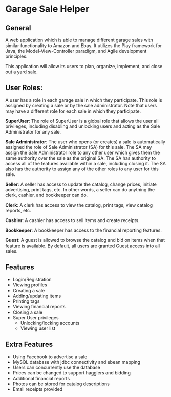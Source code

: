 # Garage Sale Helper

## General
A web application which is able to manage different garage sales with similar functionality to Amazon and Ebay. It utilizes the Play framework for Java, the Model-View-Controller paradigm, and Agile development principles.

This application will allow its users to plan, organize, implement, and close out a yard sale.

## User Roles:
A user has a role in each garage sale in which they participate. This role is assigned by creating a sale or by the sale administrator. Note that users may have a different role for each sale in which they participate.

**SuperUser**: The role of SuperUser is a global role that allows the user all privileges, including disabling and unlocking users and acting as the Sale Administrator for any sale.

**Sale Administrator**: The user who opens (or creates) a sale is automatically assigned the role of Sale Administrator (SA) for this sale. The SA may assign the Sale Administrator role to any other user which gives them the same authority over the sale as the original SA. The SA has authority to access all of the features available within a sale, including closing it. The SA also has the authority to assign any of the other roles to any user for this sale.

**Seller**: A seller has access to update the catalog, change prices, initiate advertising, print tags, etc. In other words, a seller can do anything the clerk, cashier, and bookkeeper can do.

**Clerk**: A clerk has access to view the catalog, print tags, view catalog reports, etc.

**Cashier**: A cashier has access to sell items and create receipts.

**Bookkeeper**: A bookkeeper has access to the financial reporting features.

**Guest**: A guest is allowed to browse the catalog and bid on items when that feature is available. By default, all users are granted Guest access into all sales.

## Features
* Login/Registration
* Viewing profiles
* Creating a sale
* Adding/updating items
* Printing tags
* Viewing financial reports
* Closing a sale
* Super User privileges
  * Unlocking/locking accounts
  * Viewing user list
  
## Extra Features
* Using Facebook to advertise a sale
* MySQL database with jdbc connectivity and ebean mapping
* Users can concurrently use the database
* Prices can be changed to support hagglers and bidding
* Additional financial reports
* Photos can be stored for catalog descriptions
* Email receipts provided
